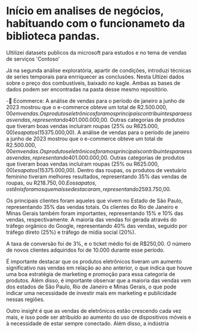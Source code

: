 # Início em analises de negócios, habituando com o funcionameto da biblioteca pandas.
Ultilizei datasets publicos da microsoft para estudos e no tema de vendas de serviços 'Contoso'

Já na segunda análise exploratória, apartir de condições, introduzi técnicas de series temporais para enrriquecer as conclusões.
Nesta Ultizei dados sobre o preço dos combustíveis, baixado no kagle.
Ambas as bases de dados podem ser encontradas na pasta desse mesmo repositório.

-🔭 Ecommerce:
A análise de vendas para o período de janeiro a junho de 2023 mostrou que o e-commerce obteve um total de R$2.500.000,00 em vendas. 
Os produtos eletrônicos foram os principais contribuintes para essas vendas, representando 40% do total, ou R$1.000.000,00. 
Outras categorias de produtos que tiveram boas vendas incluíram roupas (25% ou R$625.000,00) e sapatos (15% ou R$375.000,00).
A análise de vendas para o período de janeiro a junho de 2023 mostrou que o e-commerce obteve um total de R$2.500.000,00 em vendas. 
Os produtos eletrônicos foram os principais contribuintes para essas vendas, representando 40% do total, ou R$1.000.000,00.
Outras categorias de produtos que tiveram boas vendas incluíram roupas (25% ou R$625.000,00) e sapatos (15% ou R$375.000,00).
Dentro das roupas, os produtos de vestuário feminino tiveram melhores resultados, representando 35% das vendas de roupas, ou R$218.750,00. E os sapatos, os tênis foram os que mais se destacaram, representando 25% das vendas, ou R$93.750,00.

Os principais clientes foram aqueles que vivem no Estado de São Paulo, representando 35% das vendas totais. Os clientes do Rio de Janeiro e Minas Gerais também foram importantes, representando 15% e 10% das vendas, respectivamente. A maioria das vendas foi gerada através do tráfego orgânico do Google, representando 40% das vendas, seguido por tráfego direto (25%) e tráfego de mídia social (20%).

A taxa de conversão foi de 3%, e o ticket médio foi de R$250,00. O número de novos clientes adquiridos foi de 10.000 durante esse período.

É importante destacar que os produtos eletrônicos tiveram um aumento significativo nas vendas em relação ao ano anterior, o que indica que houve uma boa estratégia de marketing e promoção para essa categoria de produtos. Além disso, é importante observar que a maioria das vendas vem dos estados de São Paulo, Rio de Janeiro e Minas Gerais, o que pode indicar uma necessidade de investir mais em marketing e publicidade nessas regiões.

Outro insight é que as vendas de eletrônicos estão crescendo cada vez mais, e isso pode ser atribuído ao aumento do uso de dispositivos móveis e à necessidade de estar sempre conectado. Além disso, a indústria

